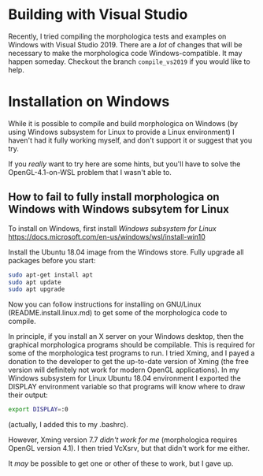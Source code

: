 # Building with Visual Studio

Recently, I tried compiling the morphologica tests and examples on 
Windows with Visual Studio 2019. There are a *lot* of changes that
will be necessary to make the morphologica code Windows-compatible. 
It may happen someday. Checkout the branch ```compile_vs2019``` if 
you would like to help.

# Installation on Windows

While it is possible to compile and build morphologica on Windows (by
using Windows subsystem for Linux to provide a Linux environment) I
haven't had it fully working myself, and don't support it or suggest
that you try.

If you *really* want to try here are some hints, but you'll have to
solve the OpenGL-4.1-on-WSL problem that I wasn't able to.

## How to fail to fully install morphologica on Windows with Windows subsytem for Linux

To install on Windows, first install *Windows subsystem for Linux*
https://docs.microsoft.com/en-us/windows/wsl/install-win10

Install the Ubuntu 18.04 image from the Windows store. Fully upgrade
all packages before you start:

```sh
sudo apt-get install apt
sudo apt update
sudo apt upgrade
```

Now you can follow instructions for installing on GNU/Linux
(README.install.linux.md) to get some of the morphologica code to
compile.

In principle, if you install an X server on your Windows desktop, then
the graphical morphologica programs should be compilable. This is
required for some of the morphologica test programs to run. I tried
Xming, and I payed a donation to the developer to get the up-to-date
version of Xming (the free version will definitely not work for modern
OpenGL applications). In my Windows subsystem for Linux Ubuntu 18.04
environment I exported the DISPLAY environment variable so that
programs will know where to draw their output:

```sh
export DISPLAY=:0
```
(actually, I added this to my .bashrc).

However, Xming version 7.7 *didn't work for me* (morphologica requires
OpenGL version 4.1). I then tried VcXsrv, but that didn't work for me
either.

It *may* be possible to get one or other of these to work, but I gave up.
